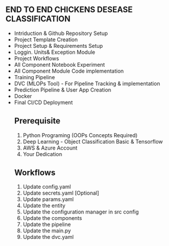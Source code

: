 

## END TO END CHICKENS DESEASE CLASSIFICATION

<ul>
 <li>Intriduction & Github Repository Setup</li>
 <li>Project Template Creation</li>
 <li>Project Setup & Requirements Setup</li>
 <li>Loggin. Units& Exception Module</li>
 <li>Project Workflows</li>
 <li>All Component Notebook Experiment</li>
 <li>All Component Module Code implementation</li>
 <li>Training Pipeline</li>
 <li>DVC (MLOPs Tool) - For Pipeline Tracking & implementation</li>
<li>Prediction Pipeline & User App Creation</li>
<li>Docker</li>
<li>Final CI/CD Deployment</li>
</u>


## Prerequisite

<ol>
<li>Python Programing (OOPs Concepts Required)</li>
<li>Deep Learning - Object Classification Basic & Tensorflow </li>
<li>AWS & Azure Account</li>
<li>Your Dedication</li>
</ol>

## Workflows

1. Update config.yaml
2. Update secrets.yaml [Optional]
3. Update params.yaml
4. Update the entity
5. Update the configuration manager in src config
6. Update the components
7. Update the pipeline
8. Update the main.py
9. Update the dvc.yaml